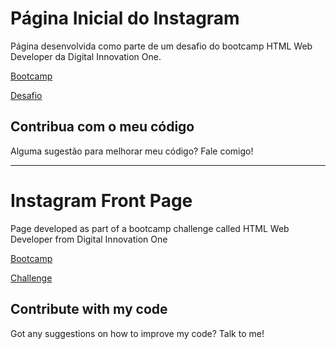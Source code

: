 # Página Inicial do Instagram

Página desenvolvida como parte de um desafio do bootcamp HTML Web Developer da Digital Innovation One.

[Bootcamp](https://web.dio.me/track/html-web-developer)

[Desafio](https://web.dio.me/project/recriando-a-pagina-inicial-do-instagram/learning/9c6e1506-e7c3-473f-8083-6aa4c53d1f45?back=/track/html-web-developer)


## Contribua com o meu código

Alguma sugestão para melhorar meu código? Fale comigo!

---

# Instagram Front Page

Page developed as part of a bootcamp challenge called HTML Web Developer from Digital Innovation One

[Bootcamp](https://web.dio.me/track/html-web-developer)

[Challenge](https://web.dio.me/track/html-web-developer)


## Contribute with my code

Got any suggestions on how to improve my code? Talk to me!